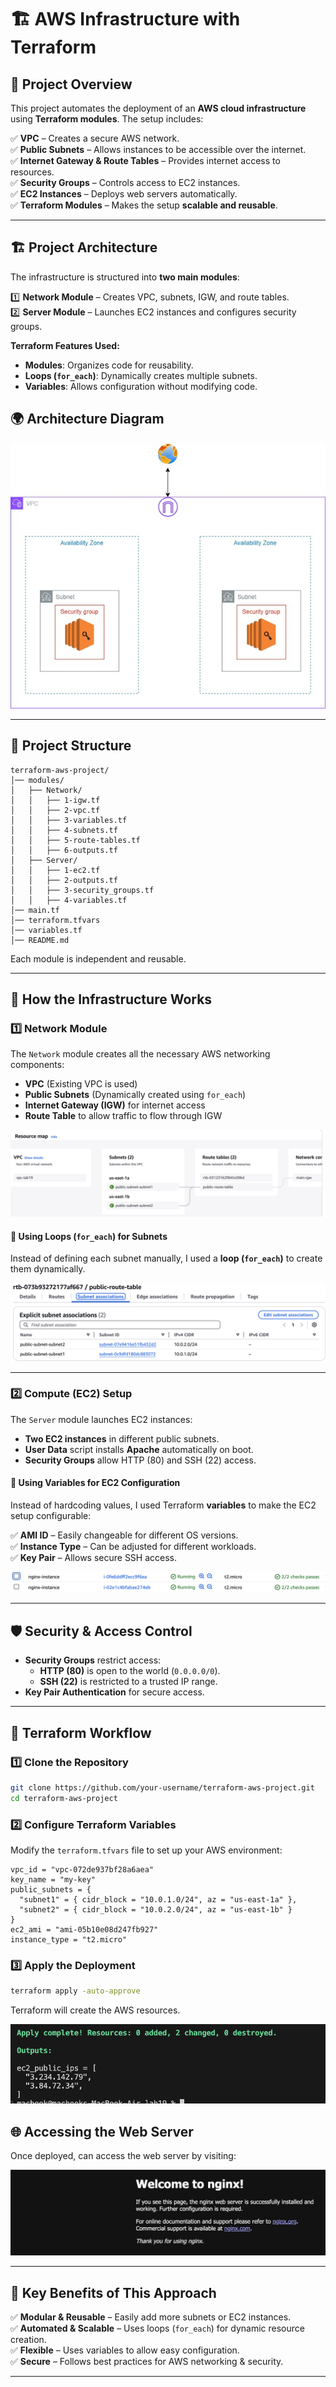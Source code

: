 # 🏗️ AWS Infrastructure with Terraform

## 📌 Project Overview
This project automates the deployment of an **AWS cloud infrastructure** using **Terraform modules**. 
The setup includes:

✅ **VPC** – Creates a secure AWS network.  
✅ **Public Subnets** – Allows instances to be accessible over the internet.  
✅ **Internet Gateway & Route Tables** – Provides internet access to resources.  
✅ **Security Groups** – Controls access to EC2 instances.  
✅ **EC2 Instances** – Deploys web servers automatically.  
✅ **Terraform Modules** – Makes the setup **scalable and reusable**.  

---

## 🏗 Project Architecture
The infrastructure is structured into **two main modules**:

1️⃣ **Network Module** – Creates VPC, subnets, IGW, and route tables.  
2️⃣ **Server Module** – Launches EC2 instances and configures security groups.  

**Terraform Features Used:**
- **Modules**: Organizes code for reusability.  
- **Loops (`for_each`)**: Dynamically creates multiple subnets.  
- **Variables**: Allows configuration without modifying code.  

## **🌍 Architecture Diagram**  
![Alt text](assets/pic1.jpeg)

---

## 📂 Project Structure

```
terraform-aws-project/
│── modules/
│   ├── Network/
│   │   ├── 1-igw.tf
│   │   ├── 2-vpc.tf
│   │   ├── 3-variables.tf
│   │   ├── 4-subnets.tf
│   │   ├── 5-route-tables.tf
│   │   ├── 6-outputs.tf
│   ├── Server/
│   │   ├── 1-ec2.tf
│   │   ├── 2-outputs.tf
│   │   ├── 3-security_groups.tf
│   │   ├── 4-variables.tf
│── main.tf
│── terraform.tfvars
│── variables.tf
│── README.md
```

Each module is independent and reusable.

---

## 🔧 How the Infrastructure Works

### 1️⃣ Network Module  
The `Network` module creates all the necessary AWS networking components:  

- **VPC** (Existing VPC is used)  
- **Public Subnets** (Dynamically created using `for_each`)  
- **Internet Gateway (IGW)** for internet access  
- **Route Table** to allow traffic to flow through IGW  

![Alt text](assets/pic2.png)

#### 🔹 Using Loops (`for_each`) for Subnets  
Instead of defining each subnet manually, I used a **loop (`for_each`)** to create them dynamically.

![Alt text](assets/pic3.png)


---

### 2️⃣ Compute (EC2) Setup  
The `Server` module launches EC2 instances:  

- **Two EC2 instances** in different public subnets.  
- **User Data** script installs **Apache** automatically on boot.  
- **Security Groups** allow HTTP (80) and SSH (22) access.  

#### 🔹 Using Variables for EC2 Configuration  
Instead of hardcoding values, I used Terraform **variables** to make the EC2 setup configurable:

✅ **AMI ID** – Easily changeable for different OS versions.  
✅ **Instance Type** – Can be adjusted for different workloads.  
✅ **Key Pair** – Allows secure SSH access.  

![Alt text](assets/pic4.png)


---

## 🛡 Security & Access Control  
- **Security Groups** restrict access:  
  - **HTTP (80)** is open to the world (`0.0.0.0/0`).  
  - **SSH (22)** is restricted to a trusted IP range.  
- **Key Pair Authentication** for secure access.  

---

## 📝 Terraform Workflow  

### 1️⃣ Clone the Repository
```sh
git clone https://github.com/your-username/terraform-aws-project.git
cd terraform-aws-project
```

### 2️⃣ Configure Terraform Variables
Modify the `terraform.tfvars` file to set up your AWS environment:
```hcl
vpc_id = "vpc-072de937bf28a6aea"
key_name = "my-key"
public_subnets = {
  "subnet1" = { cidr_block = "10.0.1.0/24", az = "us-east-1a" },
  "subnet2" = { cidr_block = "10.0.2.0/24", az = "us-east-1b" }
}
ec2_ami = "ami-05b10e08d247fb927"
instance_type = "t2.micro"
```

### 3️⃣ Apply the Deployment
```sh
terraform apply -auto-approve
```
Terraform will create the AWS resources.

![Alt text](assets/pic5.png)

## 🌐 Accessing the Web Server
Once deployed, can access the web server by visiting:

![Alt text](assets/pic6.png)


---

## 🚀 Key Benefits of This Approach  
✅ **Modular & Reusable** – Easily add more subnets or EC2 instances.  
✅ **Automated & Scalable** – Uses loops (`for_each`) for dynamic resource creation.  
✅ **Flexible** – Uses variables to allow easy configuration.  
✅ **Secure** – Follows best practices for AWS networking & security.  

---
